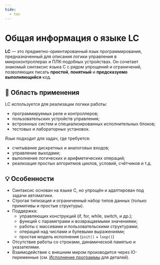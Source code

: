 ```yaml
---
hide:
  - toc
---
```

<style>
/* H2 — основной раздел */
.md-content__inner h2::before {
  content: '';
}
</style>
# Общая информация о языке LC
**LC** — это предметно-ориентированный язык программирования, предназначенный для описания логики управления в микроконтроллерах и ПЛК-подобных устройствах. Он сочетает знакомый синтаксис языка C с рядом упрощений и ограничений, позволяющих писать **простой**, **понятный** и **предсказуемо выполняющийся** код.

## 🔧 Область применения
LC используется для реализации логики работы:  

- программируемых реле и контроллеров;  
- пользовательских устройств управления;  
- встроенных систем и специализированных исполнительных блоков;  
- тестовых и лабораторных установок.  

Язык подходит для задач, где требуется:  

- считывание дискретных и аналоговых входов;  
- управление выходами;  
- выполнение логических и арифметических операций;  
- реализация простых алгоритмов циклов, условий, счётчиков и т.д.  

## 💡 Особенности  
- Синтаксис основан на языке C, но упрощён и адаптирован под задачи автоматики.  
- Строгая типизация и ограниченный набор типов данных (только примитивы и простые структуры).  
- Поддержка:
    - управляющих конструкций (if, for, while, switch, и др.);
    - функций с параметрами и возвращаемыми значениями;
    - работы с массивами и пользовательскими структурами;
    - операций над числами и булевыми выражениями;
    - простая модель исполнения (`init()` + `loop()`)
- Отсутствие работы со строками, динамической памятью и указателями.
- Взаимодействие с внешним миром производится через IO-переменные (см. [Исполнение программы](/lc-lang/runtime/runtime/) для деталей).
